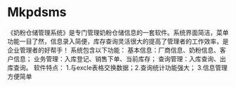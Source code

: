 # Mkpdsms
 《奶粉仓储管理系统》是专门管理奶粉仓储信息的一套软件。系统界面简洁，菜单功能一目了然，信息录入简便，库存查询灵活很大的提高了管理者的工作效率，是企业管理者的好帮手！ 系统包含以下功能： 基本信息：厂商信息、奶粉信息、客户信息； 业务管理：入库登记、销售下单、当前库存； 查询管理：入库查询、出库查询。 软件特点： 1.与excle表格交换数据；2.查询统计功能强大； 3.信息管理方便简单
